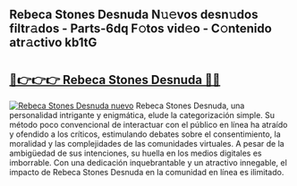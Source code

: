 ## Rebeca Stones Desnuda N𝚞𝚎vos desn𝚞dos filtr𝚊dos - Parts-6dq F𝚘tos vid𝚎o - C𝚘ntenido atr𝚊ctivo kb1tG

# <h2><a href="http://mb2fe0n.tromn.icu/?c=Rebeca+Stones+Desnuda">🔗👉👉👉 Rebeca Stones Desnuda 🔗🔗</a></h2>

[![Rebeca Stones Desnuda nuevo](https://i.imgur.com/pEAQMta.gif)](http://mb2fe0n.tromn.icu/?c=Rebeca+Stones+Desnuda)
Rebeca Stones Desnuda, una personalidad intrigante y enigmática, elude la categorización simple. Su método poco convencional de interactuar con el público en línea ha atraído y ofendido a los críticos, estimulando debates sobre el consentimiento, la moralidad y las complejidades de las comunidades virtuales. A pesar de la ambigüedad de sus intenciones, su huella en los medios digitales es imborrable. Con una dedicación inquebrantable y un atractivo innegable, el impacto de Rebeca Stones Desnuda en la comunidad en línea es ilimitado.
